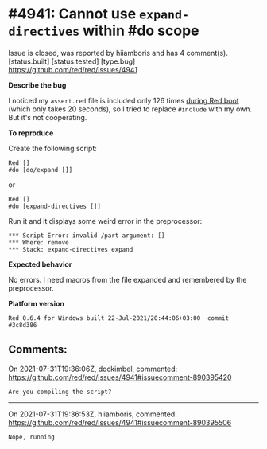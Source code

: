 
#4941: Cannot use `expand-directives` within #do scope
================================================================================
Issue is closed, was reported by hiiamboris and has 4 comment(s).
[status.built] [status.tested] [type.bug]
<https://github.com/red/red/issues/4941>

**Describe the bug**

I noticed my `assert.red` file is included only 126 times [during Red boot](https://gitlab.com/hiiamboris/red-mezz-warehouse/-/blob/master/everything.red) (which only takes 20 seconds), so I tried to replace `#include` with my own.
But it's not cooperating.

**To reproduce**

Create the following script:
```
Red []
#do [do/expand []]
```
or
```
Red []
#do [expand-directives []]
```
Run it and it displays some weird error in the preprocessor:
```
*** Script Error: invalid /part argument: []
*** Where: remove
*** Stack: expand-directives expand
```

**Expected behavior**

No errors. I need macros from the file expanded and remembered by the preprocessor.

**Platform version**
```
Red 0.6.4 for Windows built 22-Jul-2021/20:44:06+03:00  commit #3c8d386
```



Comments:
--------------------------------------------------------------------------------

On 2021-07-31T19:36:06Z, dockimbel, commented:
<https://github.com/red/red/issues/4941#issuecomment-890395420>

    Are you compiling the script?

--------------------------------------------------------------------------------

On 2021-07-31T19:36:53Z, hiiamboris, commented:
<https://github.com/red/red/issues/4941#issuecomment-890395506>

    Nope, running

